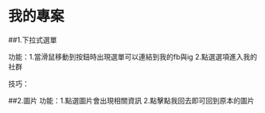 # 我的專案
##1.下拉式選單

功能：1.當滑鼠移動到按鈕時出現選單可以連結到我的fb與ig
     2.點選選項進入我的社群

技巧：

##2.圖片
功能：1.點選圖片會出現相關資訊
     2.點擊點我回去即可回到原本的圖片
